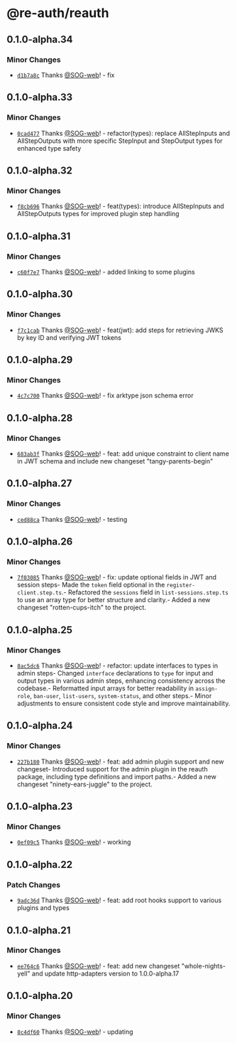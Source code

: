 # @re-auth/reauth

## 0.1.0-alpha.34

### Minor Changes

- [`d1b7a8c`](https://github.com/SOG-web/reauth/commit/d1b7a8c403fdd3f15b20244e610d7ecf6140d988) Thanks [@SOG-web](https://github.com/SOG-web)! - fix

## 0.1.0-alpha.33

### Minor Changes

- [`0cad477`](https://github.com/SOG-web/reauth/commit/0cad477cbb903245f9542ddf23a4149455eea640) Thanks [@SOG-web](https://github.com/SOG-web)! - refactor(types): replace AllStepInputs and AllStepOutputs with more specific StepInput and StepOutput types for enhanced type safety

## 0.1.0-alpha.32

### Minor Changes

- [`f8cb696`](https://github.com/SOG-web/reauth/commit/f8cb6964579edf1b158a3da1f9dbf5a9ec2df66f) Thanks [@SOG-web](https://github.com/SOG-web)! - feat(types): introduce AllStepInputs and AllStepOutputs types for improved plugin step handling

## 0.1.0-alpha.31

### Minor Changes

- [`c60f7e7`](https://github.com/SOG-web/reauth/commit/c60f7e7682658435b9fdeaaf4a19b9c39c318a36) Thanks [@SOG-web](https://github.com/SOG-web)! - added linking to some plugins

## 0.1.0-alpha.30

### Minor Changes

- [`f7c1cab`](https://github.com/SOG-web/reauth/commit/f7c1cab417685ed4716aa3f4d6c3b5b6dbd95085) Thanks [@SOG-web](https://github.com/SOG-web)! - feat(jwt): add steps for retrieving JWKS by key ID and verifying JWT tokens

## 0.1.0-alpha.29

### Minor Changes

- [`4c7c700`](https://github.com/SOG-web/reauth/commit/4c7c7001fcb3c6c6660174d6af73420c035278ff) Thanks [@SOG-web](https://github.com/SOG-web)! - fix arktype json schema error

## 0.1.0-alpha.28

### Minor Changes

- [`683ab3f`](https://github.com/SOG-web/reauth/commit/683ab3f84dd8ffe1f715cc44f2ca19cdb3ce8ac9) Thanks [@SOG-web](https://github.com/SOG-web)! - feat: add unique constraint to client name in JWT schema and include new changeset "tangy-parents-begin"

## 0.1.0-alpha.27

### Minor Changes

- [`ced88ca`](https://github.com/SOG-web/reauth/commit/ced88ca21aaeb5df4cb00c819e1af4990d3ba6f4) Thanks [@SOG-web](https://github.com/SOG-web)! - testing

## 0.1.0-alpha.26

### Minor Changes

- [`7f03085`](https://github.com/SOG-web/reauth/commit/7f030853c77e2d0ff7290340ca1213769cec1897) Thanks [@SOG-web](https://github.com/SOG-web)! - fix: update optional fields in JWT and session steps- Made the `token` field optional in the `register-client.step.ts`.- Refactored the `sessions` field in `list-sessions.step.ts` to use an array type for better structure and clarity.- Added a new changeset "rotten-cups-itch" to the project.

## 0.1.0-alpha.25

### Minor Changes

- [`8ac5dc6`](https://github.com/SOG-web/reauth/commit/8ac5dc6e59143e060bf0f3fe1c42a92e438fd77b) Thanks [@SOG-web](https://github.com/SOG-web)! - refactor: update interfaces to types in admin steps- Changed `interface` declarations to `type` for input and output types in various admin steps, enhancing consistency across the codebase.- Reformatted input arrays for better readability in `assign-role`, `ban-user`, `list-users`, `system-status`, and other steps.- Minor adjustments to ensure consistent code style and improve maintainability.

## 0.1.0-alpha.24

### Minor Changes

- [`227b180`](https://github.com/SOG-web/reauth/commit/227b1802d88c75bf00f5cbf4a3b5f81152f933db) Thanks [@SOG-web](https://github.com/SOG-web)! - feat: add admin plugin support and new changeset- Introduced support for the admin plugin in the reauth package, including type definitions and import paths.- Added a new changeset "ninety-ears-juggle" to the project.

## 0.1.0-alpha.23

### Minor Changes

- [`0ef09c5`](https://github.com/SOG-web/reauth/commit/0ef09c5909297b33a7c3106321cca3c200c09d4b) Thanks [@SOG-web](https://github.com/SOG-web)! - working

## 0.1.0-alpha.22

### Patch Changes

- [`9adc36d`](https://github.com/SOG-web/reauth/commit/9adc36d8680cba77dcdc0f814e92993821a48e1a) Thanks [@SOG-web](https://github.com/SOG-web)! - feat: add root hooks support to various plugins and types

## 0.1.0-alpha.21

### Minor Changes

- [`ee764c6`](https://github.com/SOG-web/reauth/commit/ee764c698ac4c476bd119f7e6e7f7a523e774a20) Thanks [@SOG-web](https://github.com/SOG-web)! - feat: add new changeset "whole-nights-yell" and update http-adapters version to 1.0.0-alpha.17

## 0.1.0-alpha.20

### Minor Changes

- [`8c4df60`](https://github.com/SOG-web/reauth/commit/8c4df60440899c162a8a40e83d9df5325c91c80f) Thanks [@SOG-web](https://github.com/SOG-web)! - updating
